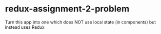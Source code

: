 # redux-assignment-2-problem
Turn this app into one which does NOT use local state (in components) but instead uses Redux
